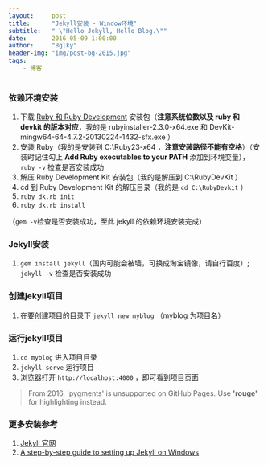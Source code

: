 ```yaml
---
layout:     post
title:      "Jekyll安装 - Window环境"
subtitle:   " \"Hello Jekyll, Hello Blog.\""
date:       2016-05-09 1:00:00
author:     "Bglky"
header-img: "img/post-bg-2015.jpg"
tags:
    - 博客
---
```



### 依赖环境安装

 1. 下载 [Ruby 和 Ruby Development][1] 安装包（**注意系统位数以及 ruby 和 devkit 的版本对应**，我的是 rubyinstaller-2.3.0-x64.exe 和 DevKit-mingw64-64-4.7.2-20130224-1432-sfx.exe ）
 2. 安装 Ruby（我的是安装到 C:\Ruby23-x64 ，**注意安装路径不能有空格**）（安装时记住勾上  **Add Ruby executables to your PATH** 添加到环境变量），`ruby -v` 检查是否安装成功
 3. 解压 Ruby Development Kit 安装包（我的是解压到 C:\RubyDevKit ）
 4. cd 到 Ruby Development Kit 的解压目录（我的是 `cd C:\RubyDevkit` ）
 5. `ruby dk.rb init`
 6. `ruby dk.rb install`
 
（`gem -v`检查是否安装成功，至此 jekyll 的依赖环境安装完成）


### Jekyll安装

 1.  `gem install jekyll`（国内可能会被墙，可换成淘宝镜像，请自行百度）; `jekyll -v` 检查是否安装成功

### 创建jekyll项目

 1. 在要创建项目的目录下
   `jekyll new myblog` （myblog 为项目名）

### 运行jekyll项目
 1. `cd myblog` 进入项目目录
 2. `jekyll serve` 运行项目
 3. 浏览器打开  `http://localhost:4000`  ，即可看到项目页面

> From 2016, 'pygments' is unsupported on GitHub Pages. Use **'rouge'** for highlighting instead.

### 更多安装参考
 1. [Jekyll 官网][2]
 2. [A step-by-step guide to setting up Jekyll on Windows][3]


  [1]: http://rubyinstaller.org/downloads/
  [2]: https://jekyllrb.com/
  [3]: http://jekyll-windows.juthilo.com/
